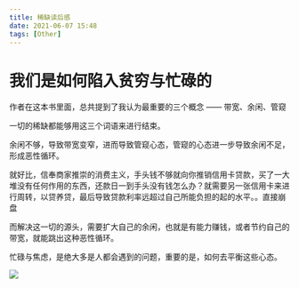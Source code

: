 ```yaml
---
title: 稀缺读后感
date: 2021-06-07 15:48  
tags: [Other]
---
```

# 我们是如何陷入贫穷与忙碌的

作者在这本书里面，总共提到了我认为最重要的三个概念 —— 带宽、余闲、管窥

一切的稀缺都能够用这三个词语来进行结束。

余闲不够，导致带宽变窄，进而导致管窥心态，管窥的心态进一步导致余闲不足，形成恶性循环。

就好比，信奉商家推崇的消费主义，手头钱不够就向你推销信用卡贷款，买了一大堆没有任何作用的东西，还款日一到手头没有钱怎么办？就需要另一张信用卡来进行周转，以贷养贷，最后导致贷款利率远超过自己所能负担的起的水平。。直接崩盘

而解决这一切的源头，需要扩大自己的余闲，也就是有能力赚钱，或者节约自己的带宽，就能跳出这种恶性循环。

忙碌与焦虑，是绝大多是人都会遇到的问题，重要的是，如何去平衡这些心态。

![](https://www.ztianzeng.com/post-images/1623067956535.png)
